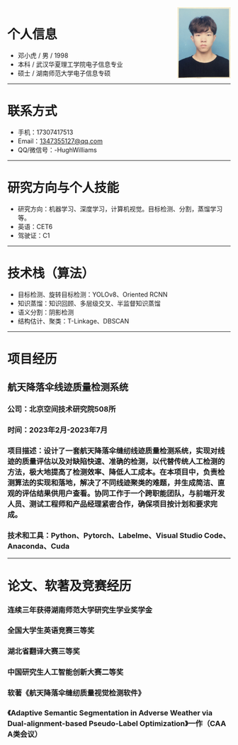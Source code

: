 <img align="right" height="160" src="photos/xiaohu.jpg">

# 个人信息

 - 邓小虎 / 男 / 1998 
 - 本科 / 武汉华夏理工学院电子信息专业 
 - 硕士 / 湖南师范大学电子信息专硕 
 
---
# 联系方式

- 手机：17307417513 
- Email：1347355127@qq.com 
- QQ/微信号：-HughWilliams

---
# 研究方向与个人技能

- 研究方向：机器学习、深度学习，计算机视觉。目标检测、分割，蒸馏学习等。
- 英语：CET6
- 驾驶证：C1

---
# 技术栈（算法）
- 目标检测、旋转目标检测：YOLOv8、Oriented RCNN
- 知识蒸馏：知识回顾、多层级交叉、半监督知识蒸馏
- 语义分割：阴影检测
- 结构估计、聚类：T-Linkage、DBSCAN
---
# 项目经历

## 航天降落伞线迹质量检测系统 
### 公司：北京空间技术研究院508所
### 时间：2023年2月-2023年7月
### 项目描述：设计了一套航天降落伞缝纫线迹质量检测系统，实现对线迹的质量评估以及对缺陷快速、准确的检测，以代替传统人工检测的方法，极大地提高了检测效率、降低人工成本。在本项目中，负责检测算法的实现和落地，解决了不同线迹聚类的难题，并生成简洁、直观的评估结果供用户查看。协同工作于一个跨职能团队，与前端开发人员、测试工程师和产品经理紧密合作，确保项目按计划和要求完成。
### 技术和工具：Python、Pytorch、Labelme、Visual Studio Code、Anaconda、Cuda

---
# 论文、软著及竞赛经历
### 连续三年获得湖南师范大学研究生学业奖学金
### 全国大学生英语竞赛三等奖
### 湖北省翻译大赛三等奖
### 中国研究生人工智能创新大赛二等奖
### 软著《航天降落伞缝纫质量视觉检测软件》
### 《Adaptive Semantic Segmentation in Adverse Weather via Dual-alignment-based Pseudo-Label Optimization》一作（CAA A类会议）
